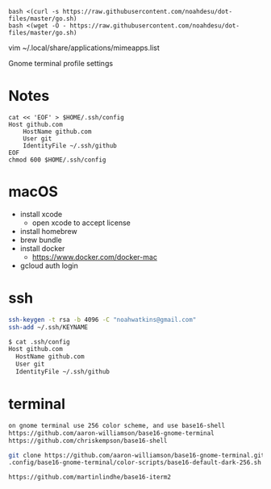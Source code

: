 ```
bash <(curl -s https://raw.githubusercontent.com/noahdesu/dot-files/master/go.sh)
bash <(wget -O - https://raw.githubusercontent.com/noahdesu/dot-files/master/go.sh)
```

vim ~/.local/share/applications/mimeapps.list

Gnome terminal profile settings

# Notes

```
cat << 'EOF' > $HOME/.ssh/config
Host github.com
    HostName github.com
    User git
    IdentityFile ~/.ssh/github
EOF
chmod 600 $HOME/.ssh/config
```

# macOS

* install xcode
  * open xcode to accept license
* install homebrew
* brew bundle
* install docker
  * https://www.docker.com/docker-mac
* gcloud auth login

# ssh

``` bash
ssh-keygen -t rsa -b 4096 -C "noahwatkins@gmail.com"
ssh-add ~/.ssh/KEYNAME

$ cat .ssh/config
Host github.com
  HostName github.com
  User git
  IdentityFile ~/.ssh/github
```

# terminal

```bash
on gnome terminal use 256 color scheme, and use base16-shell
https://github.com/aaron-williamson/base16-gnome-terminal
https://github.com/chriskempson/base16-shell

git clone https://github.com/aaron-williamson/base16-gnome-terminal.git ~/.config/base16-gnome-terminal
.config/base16-gnome-terminal/color-scripts/base16-default-dark-256.sh

https://github.com/martinlindhe/base16-iterm2
```
